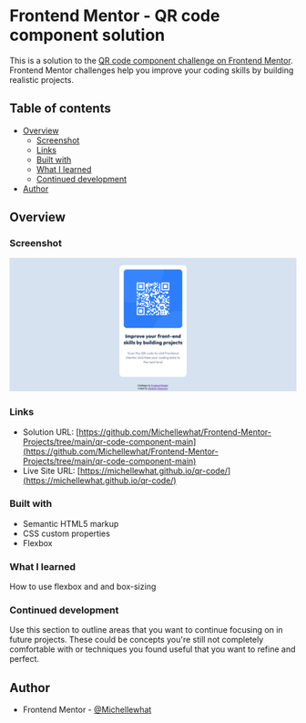 # Frontend Mentor - QR code component solution

This is a solution to the [QR code component challenge on Frontend Mentor](https://www.frontendmentor.io/challenges/qr-code-component-iux_sIO_H). Frontend Mentor challenges help you improve your coding skills by building realistic projects. 

## Table of contents

- [Overview](#overview)
  - [Screenshot](#screenshot)
  - [Links](#links)
  - [Built with](#built-with)
  - [What I learned](#what-i-learned)
  - [Continued development](#continued-development)
- [Author](#author)
## Overview

### Screenshot

![screenshot](./images/screenshot.png)
### Links

- Solution URL: [https://github.com/Michellewhat/Frontend-Mentor-Projects/tree/main/qr-code-component-main](https://github.com/Michellewhat/Frontend-Mentor-Projects/tree/main/qr-code-component-main)
- Live Site URL: [https://michellewhat.github.io/qr-code/](https://michellewhat.github.io/qr-code/)

### Built with

- Semantic HTML5 markup
- CSS custom properties
- Flexbox

### What I learned

How to use flexbox and and box-sizing

### Continued development

Use this section to outline areas that you want to continue focusing on in future projects. These could be concepts you're still not completely comfortable with or techniques you found useful that you want to refine and perfect.

## Author

- Frontend Mentor - [@Michellewhat](https://www.frontendmentor.io/home)

